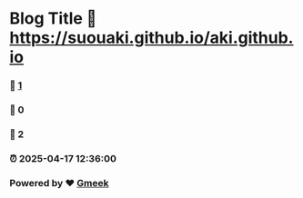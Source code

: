 # Blog Title :link: https://suouaki.github.io/aki.github.io 
### :page_facing_up: [1](https://suouaki.github.io/aki.github.io/tag.html) 
### :speech_balloon: 0 
### :hibiscus: 2 
### :alarm_clock: 2025-04-17 12:36:00 
### Powered by :heart: [Gmeek](https://github.com/Meekdai/Gmeek)

